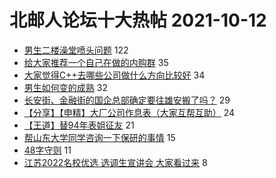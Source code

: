 # 北邮人论坛十大热帖 2021-10-12

- [男生二楼澡堂喷头问题](https://bbs.byr.cn/article/Talking/6304519) 122
- [给大家推荐一个自己在做的内购群](https://bbs.byr.cn/article/Beauty/333257) 35
- [大家觉得C++去哪些公司做什么方向比较好](https://bbs.byr.cn/article/StudyShare/202329) 34
- [男生如何变的成熟](https://bbs.byr.cn/article/Feeling/3178633) 32
- [长安街、金融街的国企总部确定要往雄安搬了吗？](https://bbs.byr.cn/article/Job/2142467) 29
- [【分享】【申精】大厂公司作息表（大家互帮互助）](https://bbs.byr.cn/article/WorkLife/1174575) 24
- [【王道】替94年表姐征友](https://bbs.byr.cn/article/Friends/2007744) 21
- [帮山东大学同学咨询一下保研的事情](https://bbs.byr.cn/article/AimGraduate/1211838) 15
- [48字守则](https://bbs.byr.cn/article/Picture/3301647) 11
- [江苏2022名校优选 选调生宣讲会 大家看过来](https://bbs.byr.cn/article/CivilServant/47774) 8


